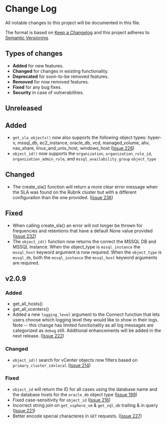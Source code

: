 # Change Log

All notable changes to this project will be documented in this file.

The format is based on [Keep a Changelog](http://keepachangelog.com/)
and this project adheres to [Semantic Versioning](http://semver.org/).

## Types of changes

- **Added** for new features.
- **Changed** for changes in existing functionality.
- **Deprecated** for soon-to-be removed features.
- **Removed** for now removed features.
- **Fixed** for any bug fixes.
- **Security** in case of vulnerabilities.

## Unreleased
## Added

- `get_sla_objects()` now also supports the following object types: hyper-v, mssql_db, ec2_instance, oracle_db, vcd, managed_volume, ahv, nas_share, linux_and_unix_host, windows_host ([Issue 226](https://github.com/rubrikinc/rubrik-sdk-for-python/issues/226))
- `object_id()` now supports the `organization`, `organization_role_id`, `organization_admin_role`, and `mssql_availability_group` `object_type`

## Changed

- The create_sla() function will return a more clear error message when the SLA was found on the Rubrik cluster but with a different configuraiton than the one provided. ([Issue 236](https://github.com/rubrikinc/rubrik-sdk-for-python/issues/236))

## Fixed

- When calling create_sla() an error will not longer be thrown for frequencies and retentions that have a default None value provided ([Issue 232](https://github.com/rubrikinc/rubrik-sdk-for-python/issues/232))
- The `object_id()` function now returns the correct the MSSQL DB and MSSQL Instance. When the object_type is `mssql_instance` the `mssql_host` keyword argument is now required. When the `object_type` is `mssql_db`, both the `mssql_instance` the `mssql_host` keyword arguments are required. 

## v2.0.9

### Added

- get_all_hosts()
- get_all_vcenters()
- Added a new `logging_level` argument to the Connect function that lets users choose which logging level they would like to show in their logs. Note -- this change has limited functionality as all log messages are categorized as `debug` still. Additional enhancements will be added in the next release. ([Issue 222](https://github.com/rubrikinc/rubrik-sdk-for-python/issues/222))

### Changed

- `object_id()` search for vCenter objects now filters based on `primary_cluster_id=local` ([Issue 214](https://github.com/rubrikinc/rubrik-sdk-for-python/issues/214))

### Fixed

- `object_id` will return the ID for all cases using the database name and the database hosts for the `oracle_db` object type ([Issue 199](https://github.com/rubrikinc/rubrik-sdk-for-python/issues/199)) 
- Fixed case-sensitivity for `object_id` ([Issue 216](https://github.com/rubrikinc/rubrik-sdk-for-python/issues/216))
- Incorrect string join on `get_vsphere_vm` & `get_sql_db` trailing & in query ([Issue 221](https://github.com/rubrikinc/rubrik-sdk-for-python/issues/221))
- Better encode special characteres in `GET` requests. ([Issue 227](https://github.com/rubrikinc/rubrik-sdk-for-python/issues/227))
